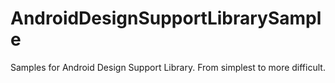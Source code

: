 # AndroidDesignSupportLibrarySample
Samples for Android Design Support Library. From simplest to more difficult.
